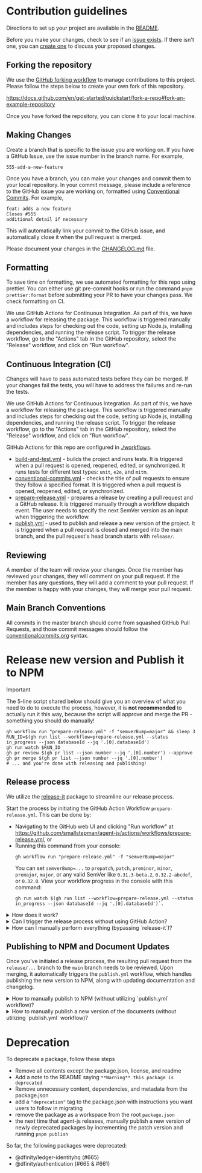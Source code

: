 # Contribution guidelines

Directions to set up your project are available in the [README](../README.md).

Before you make your changes, check to see if an [issue exists](https://github.com/dfinity/agent-js/issues). If there isn't one, you can [create one](https://github.com/dfinity/agent-js/issues/new/choose) to discuss your proposed changes.

## Forking the repository

We use the [GitHub forking workflow](https://help.github.com/articles/fork-a-repo/) to manage contributions to this project. Please follow the steps below to create your own fork of this repository.

https://docs.github.com/en/get-started/quickstart/fork-a-repo#fork-an-example-repository

Once you have forked the repository, you can clone it to your local machine.

## Making Changes

Create a branch that is specific to the issue you are working on. If you have a GitHub Issue, use the issue number in the branch name. For example,

```
555-add-a-new-feature
```

Once you have a branch, you can make your changes and commit them to your local repository. In your commit message, please include a reference to the GitHub issue you are working on, formatted using [Conventional Commits](https://www.conventionalcommits.org/en/v1.0.0-beta.2/#examples). For example,

```
feat: adds a new feature
Closes #555
additional detail if necessary
```

This will automatically link your commit to the GitHub issue, and automatically close it when the pull request is merged.

Please document your changes in the [CHANGELOG.md](../CHANGELOG.md) file.

## Formatting

To save time on formatting, we use automated formatting for this repo using prettier. You can either use git pre-commit hooks or run the command `pnpm prettier:format` before submitting your PR to have your changes pass. We check formatting on CI.

We use GitHub Actions for Continuous Integration. As part of this, we have a workflow for releasing the package. This workflow is triggered manually and includes steps for checking out the code, setting up Node.js, installing dependencies, and running the release script.
To trigger the release workflow, go to the "Actions" tab in the GitHub repository, select the "Release" workflow, and click on "Run workflow".

## Continuous Integration (CI)

Changes will have to pass automated tests before they can be merged. If your changes fail the tests, you will have to address the failures and re-run the tests.

We use GitHub Actions for Continuous Integration. As part of this, we have a workflow for releasing the package. This workflow is triggered manually and includes steps for checking out the code, setting up Node.js, installing dependencies, and running the release script.
To trigger the release workflow, go to the "Actions" tab in the GitHub repository, select the "Release" workflow, and click on "Run workflow".

GitHub Actions for this repo are configured in [./workflows](./workflows).

- [build-and-test.yml](./workflows/build-and-test.yml) - builds the project and runs tests. It is triggered when a pull request is opened, reopened, edited, or synchronized. It runs tests for different test types: `unit`, `e2e`, and `mitm`.
- [conventional-commits.yml](./workflows/conventional-commits.yml) - checks the title of pull requests to ensure they follow a specified format. It is triggered when a pull request is opened, reopened, edited, or synchronized.
- [prepare-release.yml](./workflows/prepare-release.yml) - prepares a release by creating a pull request and a GitHub release. It is triggered manually through a workflow dispatch event. The user needs to specify the next SemVer version as an input when triggering the workflow.
- [publish.yml](./workflows/publish.yml) - used to publish and release a new version of the project. It is triggered when a pull request is closed and merged into the main branch, and the pull request's head branch starts with `release/`.

## Reviewing

A member of the team will review your changes. Once the member has reviewed your changes, they will comment on your pull request. If the member has any questions, they will add a comment to your pull request. If the member is happy with your changes, they will merge your pull request.

## Main Branch Conventions

All commits in the master branch should come from squashed GitHub Pull Requests, and those commit messages should follow the [conventionalcommits.org](https://conventionalcommits.org) syntax.

# Release new version and Publish it to NPM

> [!IMPORTANT]
> The 5-line script shared below should give you an overview of what you need to do to execute the process, however, it is **not recommended** to actually run it this way, because the script will approve and merge the PR - something you should do manually!
>
> ```
> gh workflow run "prepare-release.yml" -f "semverBump=major" && sleep 3
> RUN_ID=$(gh run list --workflow=prepare-release.yml --status in_progress --json databaseId --jq '.[0].databaseId')
> gh run watch $RUN_ID
> gh pr review $(gh pr list --json number --jq '.[0].number') --approve
> gh pr merge $(gh pr list --json number --jq '.[0].number')
> # ... and you're done with releasing and publishing!
> ```

## Release process

We utilize the [release-it](https://github.com/release-it/release-it) package to streamline our release process.

Start the process by initiating the GitHub Action Workflow `prepare-release.yml`. This can be done by:

- Navigating to the GitHub web UI and clicking "Run workflow" at https://github.com/smallstepman/agent-js/actions/workflows/prepare-release.yml, or
- Running this command from your console:
  ```console
  gh workflow run "prepare-release.yml" -f "semverBump=major"
  ```
  You can set `semverBump=...` to `prepatch`, `patch`, `preminor`, `minor`, `premajor`, `major`, or any valid SemVer like `0.31.3-beta.2`, `0.32.2-abcdef`, or `0.32.0`. View your workflow progress in the console with this command:
  ```console
  gh run watch $(gh run list --workflow=prepare-release.yml --status in_progress --json databaseId --jq '.[0].databaseId')`.
  ```

<details>
<summary>
  How does it work?
</summary>

The `prepare-release.yml` GitHub Actions workflow checks out the code, sets up Node.js, installs dependencies, and runs the release script via `release-it`. The process, defined in our `package.json` file, includes the following tasks:

- version bump,
- roll version in [CHANGELOG.md](../CHANGELOG.md),
- new release branch creation,
- git tag creation and push,
- suitable GitHub Release summary creation based on commit history,
- and release PR opening.

Looking at the process from perspective of git log, here is how it would look like

```mermaid
%%{init: { 'logLevel': 'debug', 'theme': 'default' , 'themeVariables': {
              'gitInv0': '#ff0000'
       } } }%%
gitGraph:
    commit id: "PR #3458"
    commit id: "PR #3451"
    commit id: "PR #3454" type: HIGHLIGHT

    branch release/0.20.0
    checkout release/0.20.0
    commit id: "Release 0.20.0" tag: "v0.20.0"

    checkout main
    merge release/0.20.0 id: "chore: release 0.20.0"

    commit id: "PR #3453"
    commit id: "PR #3460"
    commit id: "PR #3455" type: HIGHLIGHT

    branch release/0.21.0
    checkout release/0.21.0
    commit id: "Release 0.21.0" tag: "v0.21.0"

    checkout main
    merge release/0.21.0 id: "chore: release 0.21.0"

    commit id: "etc, etc"
```

The commits with red square icon, indicate the moment when release process was triggered (either by using GitHub Actionr or by running `pnpm release`)

</details>

<details>
<summary>
  Can I trigger the release process without using GitHub Action?
</summary>

Yes, you can manually initiate the process. To do this, you must first install the GitHub CLI binary on your system and authenticate using `gh auth login`. After login, you can trigger the process using:

```console
GITHUB_TOKEN="$(gh auth token)" pnpm release patch # or minor/major/etc
```

</details>

<details>
<summary>
  How can I manually perform everything (bypassing `release-it`)?
</summary>

You can execute the following commands:

```console
# Ensure you are on main branch, and there are no uncommited files
VERSION="0.20.0"
ts-node bin/version.ts $VERSION
ts-node bin/roll-changelog.ts $VERSION

git pull
git checkout release/$VERSION 2>/dev/null || git checkout -b release/$VERSION
git merge main
git push --set-upstream origin release/$VERSION

git add .
git commit -m "chore: release 0.20.0"
git tag "v0.20.0"
git push --force-with-lease

RELEASE_URL=$(gh release create v0.20.0 --generate-notes)
gh pr create --base main --title 'chore: release $VERSION' --body 'GitHub Release: $RELEASE_URL\nNPM release: https://www.npmjs.com/package/@dfinity/agent/v/${version}'"
git checkout main
```

</details>

## Publishing to NPM and Document Updates

Once you've initiated a release process, the resulting pull request from the `release/...` branch to the `main` branch needs to be reviewed. Upon merging, it automatically triggers the `publish.yml` workflow, which handles publishing the new version to NPM, along with updating documentation and changelog.

<details>
<summary>
  How to manually publish to NPM (without utilizing `publish.yml` workflow)?
</summary>

Perform the following steps to manually publish a package to NPM:

1. Create a branch and execute these commands:
   - `git clean -dfx`. This removes all non-tracked files and directories.
   - `pnpm i`. This ensures everything is installed and up-to-date locally.
   - `pnpm build`. This builds all applications and packages.
   - `pnpm version [patch|major|minor|version]`. This updates the version in each package.
   - Manually update the version in the root package.json file.
   - `pnpm i`. This updates the packages' versions in the package-lock.json file.
2. Initiate a new release branch using `git checkout -b release/v<#.#.#>`.
3. Stage your changes with `git add .`.
4. Create a commit including your changes using `git commit -m 'chore: release v<#.#.#>'`.
5. Open a pull request from your fork of the repository.

Once the changes are merged, you can publish to NPM by running:

- `pnpm build`. Re-building for safety.
- `pnpm publish`. To publish packages to NPM.
  - To do this, you will need publishing authorization under our NPM organization. Contact IT if you require access.
  - You can include the `--dry-run` flag to verify the versions and packages before actual publishing.

After publishing to NPM, go to https://github.com/dfinity/agent-js/releases/new, select "Draft a new release", enter the new tag version (in `v#.#.#` format), and click "Publish release".

</details>

<details>
<summary>
  How to manually publish a new version of the documents (without utilizing `publish.yml` workflow)?
</summary>

1. Start with a fresh clone (or execute `git clean -dfx .`)
2. Run `pnpm i`
3. Execute `pnpm make:docs`
4. Deploy the docs using `dfx deploy --network ic`. Note: You may need to request for permissions as a controller for the wallet that owns the docs.

</details>

# Deprecation

To deprecate a package, follow these steps

- Remove all contents except the package.json, license, and readme
- Add a note to the README saying `**Warning** this package is deprecated`
- Remove unnecessary content, dependencies, and metadata from the package.json
- add a `"deprecation"` tag to the package.json with instructions you want users to follow in migrating
- remove the package as a workspace from the root `package.json`
- the next time that agent-js releases, manually publish a new version of newly deprecated packages by incrementing the patch version and running `pnpm publish`

So far, the following packages were deprecated:

- @dfinity/ledger-identityhq (#665)
- @dfinity/authentication (#665 & #661)
